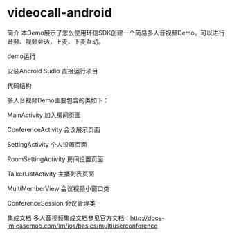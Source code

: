 # videocall-android

简介
本Demo展示了怎么使用环信SDK创建一个简易多人音视频Demo，可以进行音频、视频会话，上麦、下麦互动。

demo运行

安装Android Sudio 直接运行项目

代码结构

多人音视频Demo主要包含的类如下：

MainActivity 加入房间页面

ConferenceActivity 会议展示页面

SettingActivity 个人设置页面

RoomSettingActivity 房间设置页面

TalkerListActivity 主播列表页面

MultiMemberView  会议视频小窗口类

ConferenceSession 会议管理类

集成文档
多人音视频集成文档参见官方文档：http://docs-im.easemob.com/im/ios/basics/multiuserconference
